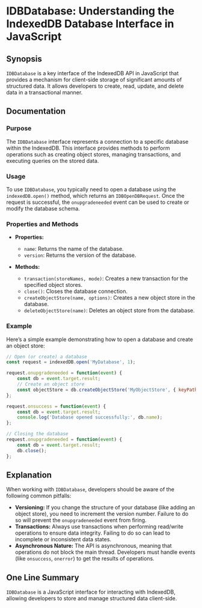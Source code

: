 <!--
Meta Description: # IDBDatabase: Understanding the IndexedDB Database Interface in JavaScript ## Synopsis `IDBDatabase` is a key interface of the IndexedDB API in JavaS...
Meta Keywords: database, event, object, idbdatabase, indexeddb
-->

# IDBDatabase: Understanding the IndexedDB Database Interface in JavaScript

## Synopsis
`IDBDatabase` is a key interface of the IndexedDB API in JavaScript that provides a mechanism for client-side storage of significant amounts of structured data. It allows developers to create, read, update, and delete data in a transactional manner.

## Documentation

### Purpose
The `IDBDatabase` interface represents a connection to a specific database within the IndexedDB. This interface provides methods to perform operations such as creating object stores, managing transactions, and executing queries on the stored data.

### Usage
To use `IDBDatabase`, you typically need to open a database using the `indexedDB.open()` method, which returns an `IDBOpenDBRequest`. Once the request is successful, the `onupgradeneeded` event can be used to create or modify the database schema.

### Properties and Methods
- **Properties:**
  - `name`: Returns the name of the database.
  - `version`: Returns the version of the database.
  
- **Methods:**
  - `transaction(storeNames, mode)`: Creates a new transaction for the specified object stores.
  - `close()`: Closes the database connection.
  - `createObjectStore(name, options)`: Creates a new object store in the database.
  - `deleteObjectStore(name)`: Deletes an object store from the database.

### Example
Here’s a simple example demonstrating how to open a database and create an object store:

```javascript
// Open (or create) a database
const request = indexedDB.open('MyDatabase', 1);

request.onupgradeneeded = function(event) {
    const db = event.target.result;
    // Create an object store
    const objectStore = db.createObjectStore('MyObjectStore', { keyPath: 'id' });
};

request.onsuccess = function(event) {
    const db = event.target.result;
    console.log('Database opened successfully:', db.name);
};

// Closing the database
request.onupgradeneeded = function(event) {
    const db = event.target.result;
    db.close();
};
```

## Explanation
When working with `IDBDatabase`, developers should be aware of the following common pitfalls:
- **Versioning:** If you change the structure of your database (like adding an object store), you need to increment the version number. Failure to do so will prevent the `onupgradeneeded` event from firing.
- **Transactions:** Always use transactions when performing read/write operations to ensure data integrity. Failing to do so can lead to incomplete or inconsistent data states.
- **Asynchronous Nature:** The API is asynchronous, meaning that operations do not block the main thread. Developers must handle events (like `onsuccess`, `onerror`) to get the results of operations.

## One Line Summary
`IDBDatabase` is a JavaScript interface for interacting with IndexedDB, allowing developers to store and manage structured data client-side.